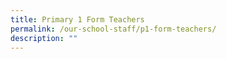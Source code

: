 ```yaml
---
title: Primary 1 Form Teachers
permalink: /our-school-staff/p1-form-teachers/
description: ""
---
```

